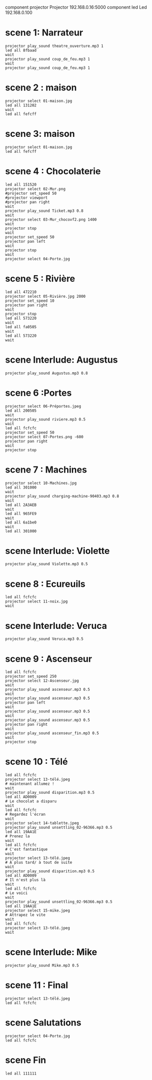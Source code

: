 component projector Projector 192.168.0.16:5000
component led Led 192.168.0.100

# scene 1: Narrateur
    projector play_sound theatre_ouverture.mp3 1
	led all 8fbaad
	wait
	projector play_sound coup_de_feu.mp3 1
	wait
	projector play_sound coup_de_feu.mp3 1
# scene 2 : maison
    projector select 01-maison.jpg
	led all 131202
	wait
	led all fefcff
# scene 3: maison
    projector select 01-maison.jpg
	led all fefcff
# scene 4 : Chocolaterie
    led all 151520
	projector select 02-Mur.png
	#projector set_speed 50
	#projector viewport 
	#projector pan right
    wait
    projector play_sound Ticket.mp3 0.8
	wait
	projector select 03-Mur_chocovf2.png 1400
    wait
	projector stop
	wait
	projector set_speed 50
	projector pan left
	wait
	projector stop
    wait
	projector select 04-Porte.jpg
# scene 5 : Rivière
    led all 472210
	projector select 05-Rivière.jpg 2000
    projector set_speed 10
	projector pan right
	wait
	projector stop
	led all 573220
	wait
	led all fa0505
	wait
	led all 573220
	wait
# scene Interlude: Augustus
	projector play_sound Augustus.mp3 0.8
# scene 6 :Portes
    projector select 06-Préportes.jpeg
    led all 200505
    wait
	projector play_sound riviere.mp3 0.5
	wait
    led all fcfcfc
    projector set_speed 50
    projector select 07-Portes.png -600
	projector pan right	
    wait
    projector stop
# scene 7 : Machines
    projector select 10-Machines.jpg
    led all 301000
	wait
	projector play_sound charging-machine-90403.mp3 0.8
    wait
    led all 2A3AEB
    wait
    led all 965FE9
    wait
    led all 6a1be0
    wait
	led all 301000
# scene Interlude: Violette
    projector play_sound Violette.mp3 0.5
# scene 8 : Ecureuils
    led all fcfcfc
    projector select 11-noix.jpg
    wait
# scene Interlude: Veruca
    projector play_sound Veruca.mp3 0.5
# scene 9 : Ascenseur
    led all fcfcfc
	projector set_speed 250
    projector select 12-Ascenseur.jpg
    wait
    projector play_sound ascenseur.mp3 0.5
    wait
    projector play_sound ascenseur.mp3 0.5
    projector pan left
    wait 
    projector play_sound ascenseur.mp3 0.5
    wait
    projector play_sound ascenseur.mp3 0.5
    projector pan right
    wait
    projector play_sound ascenseur_fin.mp3 0.5
    wait
    projector stop
# scene 10 : Télé
    led all fcfcfc
    projector select 13-télé.jpeg
    # maintenant allumez !
    wait
    projector play_sound disparition.mp3 0.5
    led all AD0009
	# Le chocolat a disparu
    wait 
    led all fcfcfc
	# Regardez l'écran
    wait
    projector select 14-tablette.jpeg
    projector play_sound unsettling_02-96366.mp3 0.5
    led all 19AA1E
	# Prenez la
    wait
    led all fcfcfc
	# C'est fantastique
	wait
    projector select 13-télé.jpeg
	# À plus tard/ à tout de suite
    wait
    projector play_sound disparition.mp3 0.5
    led all AD0009
	# Il n'est plus là
    wait
    led all fcfcfc
	# Le voici
    wait
    projector play_sound unsettling_02-96366.mp3 0.5
    led all 19AA1E
	projector select 15-mike.jpeg
	# Attrapez le vite
    wait
    led all fcfcfc
    projector select 13-télé.jpeg
    wait
# scene Interlude: Mike
    projector play_sound Mike.mp3 0.5
# scene 11 : Final
	projector select 13-télé.jpeg
	led all fcfcfc
# scene Salutations
    projector select 04-Porte.jpg
	led all fcfcfc
# scene Fin
	led all 111111
